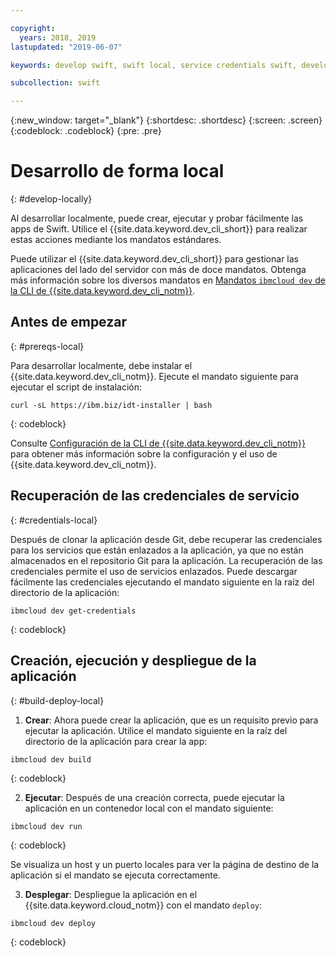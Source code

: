 ```yaml
---

copyright:
  years: 2018, 2019
lastupdated: "2019-06-07"

keywords: develop swift, swift local, service credentials swift, developer tools swift, swift cli, ibmcloud build swift, ibmcloud swift

subcollection: swift

---
```


{:new_window: target="_blank"}
{:shortdesc: .shortdesc}
{:screen: .screen}
{:codeblock: .codeblock}
{:pre: .pre}

# Desarrollo de forma local
{: #develop-locally}

Al desarrollar localmente, puede crear, ejecutar y probar fácilmente las apps de Swift. Utilice el {{site.data.keyword.dev_cli_short}} para realizar estas acciones mediante los mandatos estándares. 

Puede utilizar el {{site.data.keyword.dev_cli_short}} para gestionar las aplicaciones del lado del servidor con más de doce mandatos. Obtenga más información sobre los diversos mandatos en [Mandatos `ibmcloud dev` de la CLI de {{site.data.keyword.dev_cli_notm}}](/docs/cli/idt?topic=cloud-cli-idt-cli).

## Antes de empezar
{: #prereqs-local}

Para desarrollar localmente, debe instalar el {{site.data.keyword.dev_cli_notm}}. Ejecute el mandato siguiente para ejecutar el script de instalación:
```
curl -sL https://ibm.biz/idt-installer | bash
```
{: codeblock}

Consulte [Configuración de la CLI de {{site.data.keyword.dev_cli_notm}}](/docs/cli?topic=cloud-cli-getting-started) para obtener más información sobre la configuración y el uso de
{{site.data.keyword.dev_cli_notm}}.

## Recuperación de las credenciales de servicio
{: #credentials-local}

Después de clonar la aplicación desde Git, debe recuperar las credenciales para los servicios que están enlazados a la aplicación, ya que no están almacenados en el repositorio Git para la aplicación. La recuperación de las credenciales permite el uso de servicios enlazados. Puede descargar fácilmente las credenciales ejecutando el mandato siguiente en la raíz del directorio de la aplicación:
```
ibmcloud dev get-credentials
```
{: codeblock}

## Creación, ejecución y despliegue de la aplicación
{: #build-deploy-local}

1. **Crear**: Ahora puede crear la aplicación, que es un requisito previo para ejecutar la aplicación.
  Utilice el mandato siguiente en la raíz del directorio de la aplicación para crear la app:
  ```
  ibmcloud dev build
  ```
  {: codeblock}

2. **Ejecutar**: Después de una creación correcta, puede ejecutar la aplicación en un contenedor local con el mandato siguiente:
  ```
  ibmcloud dev run
  ```
  {: codeblock}

  Se visualiza un host y un puerto locales para ver la página de destino de la aplicación si el mandato se ejecuta correctamente.

3. **Desplegar**: Despliegue la aplicación en el {{site.data.keyword.cloud_notm}} con el mandato `deploy`:
  ```
  ibmcloud dev deploy
  ```
  {: codeblock}

